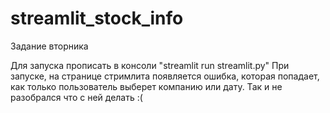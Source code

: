 # streamlit_stock_info
Задание вторника

Для запуска прописать в консоли "streamlit run streamlit.py"
При запуске, на странице стримлита появляется ошибка, которая попадает, как только пользователь выберет компанию или дату. Так и не разобрался что с ней делать :(
